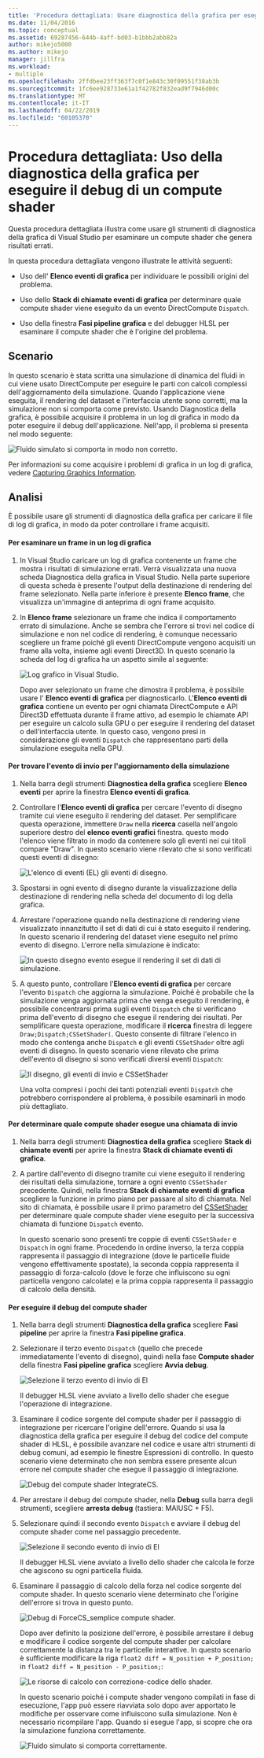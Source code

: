 ```yaml
---
title: 'Procedura dettagliata: Usare diagnostica della grafica per eseguire il Debug di un Compute Shader | Microsoft Docs'
ms.date: 11/04/2016
ms.topic: conceptual
ms.assetid: 69287456-644b-4aff-bd03-b1bbb2abb82a
author: mikejo5000
ms.author: mikejo
manager: jillfra
ms.workload:
- multiple
ms.openlocfilehash: 2ffdbee23ff363f7c0f1e843c30f09551f38ab3b
ms.sourcegitcommit: 1fc6ee928733e61a1f42782f832ead9f7946d00c
ms.translationtype: MT
ms.contentlocale: it-IT
ms.lasthandoff: 04/22/2019
ms.locfileid: "60105370"
---
```

# <a name="walkthrough-using-graphics-diagnostics-to-debug-a-compute-shader"></a>Procedura dettagliata: Uso della diagnostica della grafica per eseguire il debug di un compute shader
Questa procedura dettagliata illustra come usare gli strumenti di diagnostica della grafica di Visual Studio per esaminare un compute shader che genera risultati errati.

 In questa procedura dettagliata vengono illustrate le attività seguenti:

- Uso dell' **Elenco eventi di grafica** per individuare le possibili origini del problema.

- Uso dello **Stack di chiamate eventi di grafica** per determinare quale compute shader viene eseguito da un evento DirectCompute `Dispatch`.

- Uso della finestra **Fasi pipeline grafica** e del debugger HLSL per esaminare il compute shader che è l'origine del problema.

## <a name="scenario"></a>Scenario
 In questo scenario è stata scritta una simulazione di dinamica del fluidi in cui viene usato DirectCompute per eseguire le parti con calcoli complessi dell'aggiornamento della simulazione. Quando l'applicazione viene eseguita, il rendering del dataset e l'interfaccia utente sono corretti, ma la simulazione non si comporta come previsto. Usando Diagnostica della grafica, è possibile acquisire il problema in un log di grafica in modo da poter eseguire il debug dell'applicazione. Nell'app, il problema si presenta nel modo seguente:

 ![Fluido simulato si comporta in modo non corretto. ](media/gfx_diag_demo_compute_shader_fluid_problem.png "gfx_diag_demo_compute_shader_fluid_problem")

 Per informazioni su come acquisire i problemi di grafica in un log di grafica, vedere [Capturing Graphics Information](capturing-graphics-information.md).

## <a name="investigation"></a>Analisi
 È possibile usare gli strumenti di diagnostica della grafica per caricare il file di log di grafica, in modo da poter controllare i frame acquisiti.

#### <a name="to-examine-a-frame-in-a-graphics-log"></a>Per esaminare un frame in un log di grafica

1. In Visual Studio caricare un log di grafica contenente un frame che mostra i risultati di simulazione errati. Verrà visualizzata una nuova scheda Diagnostica della grafica in Visual Studio. Nella parte superiore di questa scheda è presente l'output della destinazione di rendering del frame selezionato. Nella parte inferiore è presente **Elenco frame**, che visualizza un'immagine di anteprima di ogni frame acquisito.

2. In **Elenco frame** selezionare un frame che indica il comportamento errato di simulazione. Anche se sembra che l'errore si trovi nel codice di simulazione e non nel codice di rendering, è comunque necessario scegliere un frame poiché gli eventi DirectCompute vengono acquisiti un frame alla volta, insieme agli eventi Direct3D. In questo scenario la scheda del log di grafica ha un aspetto simile al seguente:

    ![Log grafico in Visual Studio. ](media/gfx_diag_demo_compute_shader_fluid_step_1.png "gfx_diag_demo_compute_shader_fluid_step_1")

   Dopo aver selezionato un frame che dimostra il problema, è possibile usare l' **Elenco eventi di grafica** per diagnosticarlo. L'**Elenco eventi di grafica** contiene un evento per ogni chiamata DirectCompute e API Direct3D effettuata durante il frame attivo, ad esempio le chiamate API per eseguire un calcolo sulla GPU o per eseguire il rendering del dataset o dell'interfaccia utente. In questo caso, vengono presi in considerazione gli eventi `Dispatch` che rappresentano parti della simulazione eseguita nella GPU. 

#### <a name="to-find-the-dispatch-event-for-the-simulation-update"></a>Per trovare l'evento di invio per l'aggiornamento della simulazione

1. Nella barra degli strumenti **Diagnostica della grafica** scegliere **Elenco eventi** per aprire la finestra **Elenco eventi di grafica**.

2. Controllare l'**Elenco eventi di grafica** per cercare l'evento di disegno tramite cui viene eseguito il rendering del dataset. Per semplificare questa operazione, immettere `Draw` nella **ricerca** casella nell'angolo superiore destro del **elenco eventi grafici** finestra. questo modo l'elenco viene filtrato in modo da contenere solo gli eventi nei cui titoli compare "Draw". In questo scenario viene rilevato che si sono verificati questi eventi di disegno:

    ![L'elenco di eventi &#40;EL&#41; gli eventi di disegno. ](media/gfx_diag_demo_compute_shader_fluid_step_2.png "gfx_diag_demo_compute_shader_fluid_step_2")

3. Spostarsi in ogni evento di disegno durante la visualizzazione della destinazione di rendering nella scheda del documento di log della grafica.

4. Arrestare l'operazione quando nella destinazione di rendering viene visualizzato innanzitutto il set di dati di cui è stato eseguito il rendering. In questo scenario il rendering del dataset viene eseguito nel primo evento di disegno. L'errore nella simulazione è indicato:

    ![In questo disegno evento esegue il rendering il set di dati di simulazione. ](media/gfx_diag_demo_compute_shader_fluid_step_3.png "gfx_diag_demo_compute_shader_fluid_step_3")

5. A questo punto, controllare l'**Elenco eventi di grafica** per cercare l'evento `Dispatch` che aggiorna la simulazione. Poiché è probabile che la simulazione venga aggiornata prima che venga eseguito il rendering, è possibile concentrarsi prima sugli eventi `Dispatch` che si verificano prima dell'evento di disegno che esegue il rendering dei risultati. Per semplificare questa operazione, modificare il **ricerca** finestra di leggere `Draw;Dispatch;CSSetShader(`. Questo consente di filtrare l'elenco in modo che contenga anche `Dispatch` e gli eventi `CSSetShader` oltre agli eventi di disegno. In questo scenario viene rilevato che prima dell'evento di disegno si sono verificati diversi eventi `Dispatch`:

    ![Il disegno, gli eventi di invio e CSSetShader](media/gfx_diag_demo_compute_shader_fluid_step_4.png "gfx_diag_demo_compute_shader_fluid_step_4")

   Una volta compresi i pochi dei tanti potenziali eventi `Dispatch` che potrebbero corrispondere al problema, è possibile esaminarli in modo più dettagliato.

#### <a name="to-determine-which-compute-shader-a-dispatch-call-executes"></a>Per determinare quale compute shader esegue una chiamata di invio

1. Nella barra degli strumenti **Diagnostica della grafica** scegliere **Stack di chiamate eventi** per aprire la finestra **Stack di chiamate eventi di grafica**.

2. A partire dall'evento di disegno tramite cui viene eseguito il rendering dei risultati della simulazione, tornare a ogni evento `CSSetShader` precedente. Quindi, nella finestra **Stack di chiamate eventi di grafica** scegliere la funzione in primo piano per passare al sito di chiamata. Nel sito di chiamata, è possibile usare il primo parametro del [CSSetShader](/windows/desktop/api/d3d11/nf-d3d11-id3d11devicecontext-cssetshader) per determinare quale compute shader viene eseguito per la successiva chiamata di funzione `Dispatch` evento.

   In questo scenario sono presenti tre coppie di eventi `CSSetShader` e `Dispatch` in ogni frame. Procedendo in ordine inverso, la terza coppia rappresenta il passaggio di integrazione (dove le particelle fluide vengono effettivamente spostate), la seconda coppia rappresenta il passaggio di forza-calcolo (dove le forze che influiscono su ogni particella vengono calcolate) e la prima coppia rappresenta il passaggio di calcolo della densità.

#### <a name="to-debug-the-compute-shader"></a>Per eseguire il debug del compute shader

1. Nella barra degli strumenti **Diagnostica della grafica** scegliere **Fasi pipeline** per aprire la finestra **Fasi pipeline grafica**.

2. Selezionare il terzo evento `Dispatch` (quello che precede immediatamente l'evento di disegno), quindi nella fase **Compute shader** della finestra **Fasi pipeline grafica** scegliere **Avvia debug**.

    ![Selezione il terzo evento di invio di El](media/gfx_diag_demo_compute_shader_fluid_step_6.png "gfx_diag_demo_compute_shader_fluid_step_6")

    Il debugger HLSL viene avviato a livello dello shader che esegue l'operazione di integrazione.

3. Esaminare il codice sorgente del compute shader per il passaggio di integrazione per ricercare l'origine dell'errore. Quando si usa la diagnostica della grafica per eseguire il debug del codice del compute shader di HLSL, è possibile avanzare nel codice e usare altri strumenti di debug comuni, ad esempio le finestre Espressioni di controllo. In questo scenario viene determinato che non sembra essere presente alcun errore nel compute shader che esegue il passaggio di integrazione.

    ![Debug del compute shader IntegrateCS. ](media/gfx_diag_demo_compute_shader_fluid_step_7.png "gfx_diag_demo_compute_shader_fluid_step_7")

4. Per arrestare il debug del compute shader, nella **Debug** sulla barra degli strumenti, scegliere **arresta debug** (tastiera: MAIUSC + F5).

5. Selezionare quindi il secondo evento `Dispatch` e avviare il debug del compute shader come nel passaggio precedente. 

    ![Selezione il secondo evento di invio di El](media/gfx_diag_demo_compute_shader_fluid_step_8.png "gfx_diag_demo_compute_shader_fluid_step_8")

    Il debugger HLSL viene avviato a livello dello shader che calcola le forze che agiscono su ogni particella fluida.

6. Esaminare il passaggio di calcolo della forza nel codice sorgente del compute shader. In questo scenario viene determinato che l'origine dell'errore si trova in questo punto.

    ![Debug di ForceCS&#95;semplice compute shader. ](media/gfx_diag_demo_compute_shader_fluid_step_9.png "gfx_diag_demo_compute_shader_fluid_step_9")

   Dopo aver definito la posizione dell'errore, è possibile arrestare il debug e modificare il codice sorgente del compute shader per calcolare correttamente la distanza tra le particelle interattive. In questo scenario è sufficiente modificare la riga `float2 diff = N_position + P_position;` in `float2 diff = N_position - P_position;`:

   ![Le risorse di calcolo con correzione&#45;codice dello shader. ](media/gfx_diag_demo_compute_shader_fluid_step_10.png "gfx_diag_demo_compute_shader_fluid_step_10")

   In questo scenario poiché i compute shader vengono compilati in fase di esecuzione, l'app può essere riavviata solo dopo aver apportato le modifiche per osservare come influiscono sulla simulazione. Non è necessario ricompilare l'app. Quando si esegue l'app, si scopre che ora la simulazione funziona correttamente.

   ![Fluido simulato si comporta correttamente. ](media/gfx_diag_demo_compute_shader_fluid_resolution.png "gfx_diag_demo_compute_shader_fluid_resolution")
